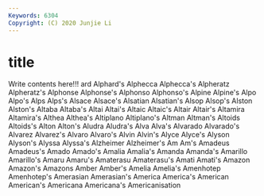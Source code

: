 ```yaml
---
Keywords: 6304
Copyright: (C) 2020 Junjie Li
---
```


# title

Write contents here!!!
ard 
Alphard's 
Alphecca 
Alphecca's 
Alpheratz 
Alpheratz's 
Alphonse 
Alphonse's
Alphonso 
Alphonso's 
Alpine 
Alpine's 
Alpo 
Alpo's 
Alps 
Alps's 
Alsace 
Alsace's
Alsatian 
Alsatian's 
Alsop 
Alsop's 
Alston 
Alston's 
Altaba 
Altaba's 
Altai 
Altai's
Altaic 
Altaic's 
Altair 
Altair's 
Altamira 
Altamira's 
Althea 
Althea's 
Altiplano 
Altiplano's
Altman 
Altman's 
Altoids 
Altoids's 
Alton 
Alton's 
Aludra 
Aludra's 
Alva 
Alva's
Alvarado 
Alvarado's 
Alvarez 
Alvarez's 
Alvaro 
Alvaro's 
Alvin 
Alvin's 
Alyce 
Alyce's
Alyson 
Alyson's 
Alyssa 
Alyssa's 
Alzheimer 
Alzheimer's 
Am 
Am's 
Amadeus 
Amadeus's
Amado 
Amado's 
Amalia 
Amalia's 
Amanda 
Amanda's 
Amarillo 
Amarillo's 
Amaru 
Amaru's
Amaterasu 
Amaterasu's 
Amati 
Amati's 
Amazon 
Amazon's 
Amazons 
Amber 
Amber's 
Amelia
Amelia's 
Amenhotep 
Amenhotep's 
Amerasian 
Amerasian's 
America 
America's 
American 
American's 
Americana
Americana's 
Americanisation 
